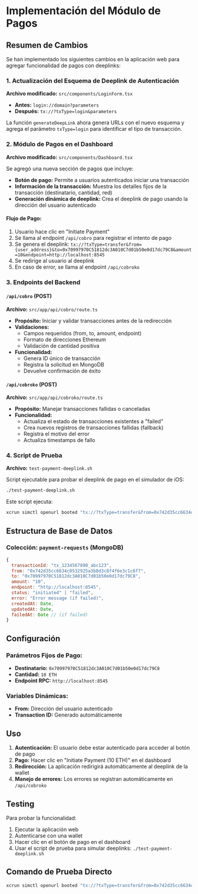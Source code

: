 # Implementación del Módulo de Pagos

## Resumen de Cambios

Se han implementado los siguientes cambios en la aplicación web para agregar funcionalidad de pagos con deeplinks:

### 1. Actualización del Esquema de Deeplink de Autenticación

**Archivo modificado:** `src/components/LoginForm.tsx`

- **Antes:** `login://domain?parameters`
- **Después:** `tx://?txType=login&parameters`

La función `generateDeepLink` ahora genera URLs con el nuevo esquema y agrega el parámetro `txType=login` para identificar el tipo de transacción.

### 2. Módulo de Pagos en el Dashboard

**Archivo modificado:** `src/components/Dashboard.tsx`

Se agregó una nueva sección de pagos que incluye:

- **Botón de pago:** Permite a usuarios autenticados iniciar una transacción
- **Información de la transacción:** Muestra los detalles fijos de la transacción (destinatario, cantidad, red)
- **Generación dinámica de deeplink:** Crea el deeplink de pago usando la dirección del usuario autenticado

#### Flujo de Pago:
1. Usuario hace clic en "Initiate Payment"
2. Se llama al endpoint `/api/cobro` para registrar el intento de pago
3. Se genera el deeplink: `tx://?txType=transfer&from={user_address}&to=0x70997970C51812dc3A010C7d01b50e0d17dc79C8&amount=10&endpoint=http://localhost:8545`
4. Se redirige al usuario al deeplink
5. En caso de error, se llama al endpoint `/api/cobroko`

### 3. Endpoints del Backend

#### `/api/cobro` (POST)
**Archivo:** `src/app/api/cobro/route.ts`

- **Propósito:** Iniciar y validar transacciones antes de la redirección
- **Validaciones:**
  - Campos requeridos (from, to, amount, endpoint)
  - Formato de direcciones Ethereum
  - Validación de cantidad positiva
- **Funcionalidad:**
  - Genera ID único de transacción
  - Registra la solicitud en MongoDB
  - Devuelve confirmación de éxito

#### `/api/cobroko` (POST)
**Archivo:** `src/app/api/cobroko/route.ts`

- **Propósito:** Manejar transacciones fallidas o canceladas
- **Funcionalidad:**
  - Actualiza el estado de transacciones existentes a "failed"
  - Crea nuevos registros de transacciones fallidas (fallback)
  - Registra el motivo del error
  - Actualiza timestamps de fallo

### 4. Script de Prueba

**Archivo:** `test-payment-deeplink.sh`

Script ejecutable para probar el deeplink de pago en el simulador de iOS:

```bash
./test-payment-deeplink.sh
```

Este script ejecuta:
```bash
xcrun simctl openurl booted "tx://?txType=transfer&from=0x742d35cc6634c0532925a3b8d3c8f4f6e3c1c6f7&to=0x70997970C51812dc3A010C7d01b50e0d17dc79C8&amount=10&endpoint=http://localhost:8545"
```

## Estructura de Base de Datos

### Colección: `payment-requests` (MongoDB)

```javascript
{
  transactionId: "tx_1234567890_abc123",
  from: "0x742d35cc6634c0532925a3b8d3c8f4f6e3c1c6f7",
  to: "0x70997970C51812dc3A010C7d01b50e0d17dc79C8",
  amount: "10",
  endpoint: "http://localhost:8545",
  status: "initiated" | "failed",
  error: "Error message (if failed)",
  createdAt: Date,
  updatedAt: Date,
  failedAt: Date // (if failed)
}
```

## Configuración

### Parámetros Fijos de Pago:
- **Destinatario:** `0x70997970C51812dc3A010C7d01b50e0d17dc79C8`
- **Cantidad:** `10 ETH`
- **Endpoint RPC:** `http://localhost:8545`

### Variables Dinámicas:
- **From:** Dirección del usuario autenticado
- **Transaction ID:** Generado automáticamente

## Uso

1. **Autenticación:** El usuario debe estar autenticado para acceder al botón de pago
2. **Pago:** Hacer clic en "Initiate Payment (10 ETH)" en el dashboard
3. **Redirección:** La aplicación redirigirá automáticamente al deeplink de la wallet
4. **Manejo de errores:** Los errores se registran automáticamente en `/api/cobroko`

## Testing

Para probar la funcionalidad:

1. Ejecutar la aplicación web
2. Autenticarse con una wallet
3. Hacer clic en el botón de pago en el dashboard
4. Usar el script de prueba para simular deeplinks: `./test-payment-deeplink.sh`

## Comando de Prueba Directo

```bash
xcrun simctl openurl booted "tx://?txType=transfer&from=0x742d35cc6634c0532925a3b8d3c8f4f6e3c1c6f7&to=0x70997970C51812dc3A010C7d01b50e0d17dc79C8&amount=10&endpoint=http://localhost:8545"
```
